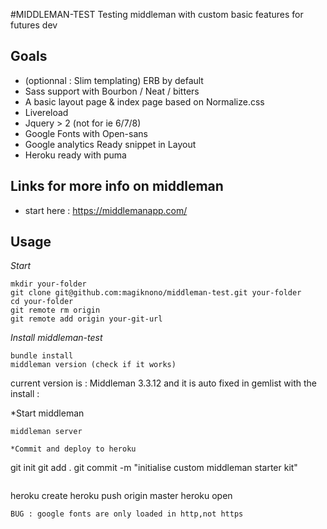 #MIDDLEMAN-TEST
Testing middleman with custom basic features for futures dev

## Goals

 - (optionnal : Slim templating) ERB by default
 - Sass support with Bourbon / Neat / bitters
 - A basic layout page & index page based on Normalize.css
 - Livereload
 - Jquery > 2 (not for ie 6/7/8)
 - Google Fonts with Open-sans
 - Google analytics Ready snippet in Layout
 - Heroku ready with puma

## Links for more info on middleman

 - start here : https://middlemanapp.com/

## Usage
*Start*
```
mkdir your-folder
git clone git@github.com:magiknono/middleman-test.git your-folder
cd your-folder
git remote rm origin
git remote add origin your-git-url
```
*Install middleman-test*
```
bundle install
middleman version (check if it works)
```
current version is : Middleman 3.3.12 and it is auto fixed in gemlist with the install :

*Start middleman
```
middleman server

*Commit and deploy to heroku
```
git init
git add .
git commit -m "initialise custom middleman starter kit"
```
```
heroku create
heroku push origin master
heroku open
```
BUG : google fonts are only loaded in http,not https 


